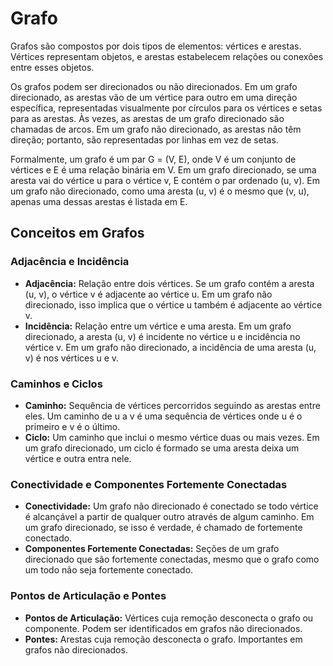 # Grafo

Grafos são compostos por dois tipos de elementos: vértices e arestas. Vértices representam objetos, e arestas estabelecem relações ou conexões entre esses objetos. 

Os grafos podem ser direcionados ou não direcionados. Em um grafo direcionado, as arestas vão de um vértice para outro em uma direção específica, representadas visualmente por círculos para os vértices e setas para as arestas. Às vezes, as arestas de um grafo direcionado são chamadas de arcos. Em um grafo não direcionado, as arestas não têm direção; portanto, são representadas por linhas em vez de setas.

Formalmente, um grafo é um par G = (V, E), onde V é um conjunto de vértices e E é uma relação binária em V. Em um grafo direcionado, se uma aresta vai do vértice u para o vértice v, E contém o par ordenado (u, v). Em um grafo não direcionado, como uma aresta (u, v) é o mesmo que (v, u), apenas uma dessas arestas é listada em E.

## Conceitos em Grafos

### Adjacência e Incidência
- **Adjacência:** Relação entre dois vértices. Se um grafo contém a aresta (u, v), o vértice v é adjacente ao vértice u. Em um grafo não direcionado, isso implica que o vértice u também é adjacente ao vértice v.
- **Incidência:** Relação entre um vértice e uma aresta. Em um grafo direcionado, a aresta (u, v) é incidente no vértice u e incidência no vértice v. Em um grafo não direcionado, a incidência de uma aresta (u, v) é nos vértices u e v.

### Caminhos e Ciclos
- **Caminho:** Sequência de vértices percorridos seguindo as arestas entre eles. Um caminho de u a v é uma sequência de vértices onde u é o primeiro e v é o último.
- **Ciclo:** Um caminho que inclui o mesmo vértice duas ou mais vezes. Em um grafo direcionado, um ciclo é formado se uma aresta deixa um vértice e outra entra nele.

### Conectividade e Componentes Fortemente Conectadas
- **Conectividade:** Um grafo não direcionado é conectado se todo vértice é alcançável a partir de qualquer outro através de algum caminho. Em um grafo direcionado, se isso é verdade, é chamado de fortemente conectado.
- **Componentes Fortemente Conectadas:** Seções de um grafo direcionado que são fortemente conectadas, mesmo que o grafo como um todo não seja fortemente conectado.

### Pontos de Articulação e Pontes
- **Pontos de Articulação:** Vértices cuja remoção desconecta o grafo ou componente. Podem ser identificados em grafos não direcionados.
- **Pontes:** Arestas cuja remoção desconecta o grafo. Importantes em grafos não direcionados.
